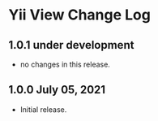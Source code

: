 # Yii View Change Log


## 1.0.1 under development

- no changes in this release.

## 1.0.0 July 05, 2021

- Initial release.